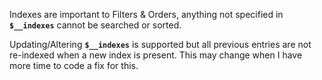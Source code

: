 Indexes are important to Filters & Orders, anything not specified in **`$__indexes`** cannot be searched or sorted.

Updating/Altering **`$__indexes`** is supported but all previous entries are not re-indexed when a new index is present. This may change when I have more time to code a fix for this.